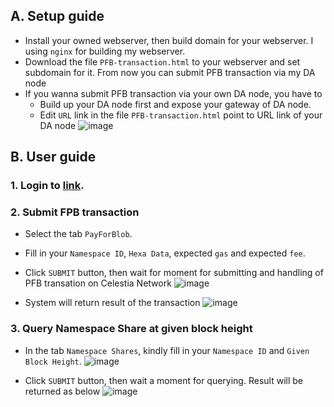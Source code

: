 ## A. Setup guide
- Install your owned webserver, then build domain for your webserver. I using `nginx` for building my webserver.
- Download the file `PFB-transaction.html` to your webserver and set subdomain for it. From now you can submit PFB transaction via my DA node
- If you wanna submit PFB transaction via your own DA node, you have to 
  * Build up your DA node first and expose your gateway of DA node.
  * Edit `URL` link in the file `PFB-transaction.html` point to URL link of your DA node
    ![image](https://github.com/duynguyen146/Celestia_ITN/assets/103108055/7333af93-8ead-49f0-88cd-5c8961c746fe)

## B. User guide
### 1. Login to [link](https://gei-explorer.xyz/celestia/blockspacerace/PFB-transaction.html).

### 2. Submit FPB transaction
- Select the tab `PayForBlob`.
- Fill in your `Namespace ID`, `Hexa Data`, expected `gas` and expected `fee`.
- Click `SUBMIT` button, then wait for moment for submitting and handling of PFB transation on Celestia Network
  ![image](https://github.com/duynguyen146/Celestia_ITN/assets/103108055/69ac9d6b-2e63-432e-8257-db601b917164)

- System will return result of the transaction
  ![image](https://github.com/duynguyen146/Celestia_ITN/assets/103108055/640b55db-2bd9-4af4-beea-a28767eeb630)


### 3. Query Namespace Share at given block height
- In the tab `Namespace Shares`, kindly fill in your `Namespace ID` and `Given Block Height`.
  ![image](https://github.com/duynguyen146/Celestia_ITN/assets/103108055/1a39315e-9880-4aab-af1a-86d7f5e61f32)

- Click `SUBMIT` button, then wait a moment for querying. Result will be returned as below
  ![image](https://github.com/duynguyen146/Celestia_ITN/assets/103108055/51ec5a97-a68e-43f5-94ce-5bad47a2e6c1)
